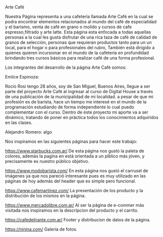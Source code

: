 Arte Café

Nuestra Página representa a una cafetería llamada Arte Café en la cual se podra encontrar elementos relacionados al mundo del café de especialidad y el barismo, venta de café en grano o molido y cursos de cafe espresso,filtrado y arte latte. Esta página esta enfocada a todas aquellas personas a la cual les gusta disfrutar de una rica taza de café de calidad de granos de selección, personas que requieran productos tanto para un un local, para el hogar o para profesionales del rubro, También está dirigido a quienes quieren incursionar en el mundo de la cafetería en profundidad brindando tres cursos básicos para realizar café de una forma profesional.

Los integrantes del desarrollo de la página Arte Café somos:

Emilce Espinoza:


Rocio Rosi tengo 28 años, soy de San Miguel, Buenos Aires, llegue a ser parte del proyecto Arte Café al ingresar al curso de Digital House a través de una publicación de la municipalidad de mi localidad. a pesar de que mi profesión es de barista, hace un tiempo me interesé en el mundo de la programación estudiando de forma independiente lo cual puedo complementar con el curso. Dentro de éste proyecto mi aporte va a ser dinámico, tratando de poner en práctica todos los conocimientos adquiridos en las clases.


Alejandro Romero: algo

Nos inspiramos en las siguientes páginas para hacer este trabajo:

https://www.starbucks.com.ar/ De esta página nos gustó la paleta de colores, además la pagina en está orientada a un píblico más jóven, y precisamente es nuestro público objetivo. 

https://www.modobarista.com/  En esta página nos gustó el carrusel de imágenes ya que nos pareció interesante pues es muy utilizado en las páginas de hoy además del header  que es simple pero funcional.  

https://www.cafemartinez.com/ La presentación de los producto y la distribución de los mismos en la página.

https://www.mercadolibre.com.ar/ Al ser la página de e-commer más visitada nos inspiramos en la descripcion del producto y el carrito. 

https://cafedelirante.com.ar/ Footer y distribucion de datos de la página.

https://ninina.com/ Galería de fotos.
